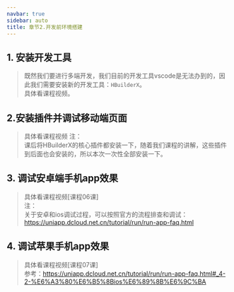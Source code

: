 ```yaml
---
navbar: true
sidebar: auto
title: 章节2.开发前环境搭建
---
```


## 1. 安装开发工具
> 既然我们要进行多端开发，我们目前的开发工具vscode是无法办到的，因此我们需要安装新的开发工具：`HBuilderX`。<br/>
> 具体看课程视频。

## 2.安装插件并调试移动端页面
> 具体看课程视频
注：<br/>
> 课后将HBuilderX的核心插件都安装一下，随着我们课程的讲解，这些插件到后面也会安装的，所以本次一次性全部安装一下。

## 3. 调试安卓端手机app效果
> 具体看课程视频[课程06课]<br/>
注：<br/>
关于安卓和ios调试过程，可以按照官方的流程排查和调试：<https://uniapp.dcloud.net.cn/tutorial/run/run-app-faq.html>


## 4. 调试苹果手机app效果
> 具体看课程视频[课程07课]<br/>
参考：<https://uniapp.dcloud.net.cn/tutorial/run/run-app-faq.html#_4-2-%E6%A3%80%E6%B5%8Bios%E6%89%8B%E6%9C%BA>